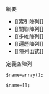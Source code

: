 綱要
- [[索引陣列]]
- [[關聯陣列]]
- [[多維陣列]]
- [[遍歷陣列]]
- [[陣列函式]]

定義空陣列
```
$name=array();
```

```
$name=[];
```